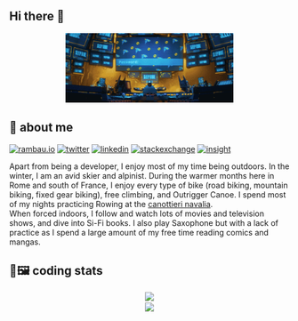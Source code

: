 ## Hi there 👋

<p align="center">
  <img width="60%" alt="screen saver batman" src="https://raw.githubusercontent.com/12rambau/12rambau/master/Screensaver_Sequence.gif">
</p>

## 👦 about me

[![rambau.io](https://img.shields.io/badge/rambaud.io-100000?style=for-the-badge&logo=rss&logoColor=white)](https://12rambau.github.io/web-resume/)
[![twitter](https://img.shields.io/badge/Twitter-1DA1F2?style=for-the-badge&logo=twitter&logoColor=white)](https://twitter.com/home)
[![linkedin](https://img.shields.io/badge/LinkedIn-0077B5?style=for-the-badge&logo=linkedin&logoColor=white)]([https://www.linkedin.com/feed/](https://www.linkedin.com/in/pierrickrambaud/))
[![stackexchange](https://img.shields.io/badge/StackExchange-%23ffffff.svg?&style=for-the-badge&logo=StackExchange&logoColor=white)](https://stackexchange.com/users/9039536/pierrick-rambaud?tab=accounts)
[![insight](https://img.shields.io/badge/insight-100000?style=for-the-badge&logo=github&logoColor=white)](https://metrics.lecoq.io/insights/12rambau)

Apart from being a developer, I enjoy most of my time being outdoors. In the winter, I am an avid skier and alpinist. During the warmer months here in Rome and south of France, I enjoy every type of bike (road biking, mountain biking, fixed gear biking), free climbing, and Outrigger Canoe. I spend most of my nights practicing Rowing at the [canottieri navalia](https://canottierinavalia.com).  
When forced indoors, I follow and watch lots of movies and television shows, and dive into Si-Fi books. I also play Saxophone but with a lack of practice as I spend a large amount of my free time reading comics and mangas.

## 🏅🖼️ coding stats 

<div align="center">
  <img src="https://github-readme-stats-eta-roan-78.vercel.app/api?username=12rambau&count_private=true&show_icons=true&custom_title=12rambau's%20stats&theme=yeblu">
</div>
<div align="center">
  <img src="https://github-readme-stats-eta-roan-78.vercel.app/api/top-langs/?username=12rambau&layout=compact&theme=yeblu">
</div>
